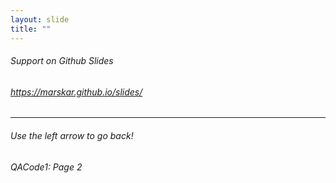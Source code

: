 ```yaml
---
layout: slide
title: ""
---
```

[comment]: # (Notes)
[comment]: # (GIT Hub Help URL, opens new tab)
[comment]: # ()
[comment]: # (Use <H1> to <h6> to descrease font)
[comment]: # (<br /> for a hard retun, some can use double space bar)

###### Support on Github Slides
###### <a href="https://marskar.github.io/slides/" target="_blank">https://marskar.github.io/slides/</a>

---
<H6>Use the left arrow to go back!<H6>
<H6>QACode1: Page 2<H6>
